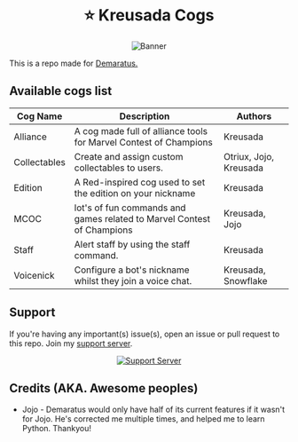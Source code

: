 <h1 align="center">⭐ Kreusada Cogs</h1>

<p align="center">
  <img src="https://media.discordapp.net/attachments/763066391107862550/779263960289509416/demaratustwitter.png?width=1442&height=481" alt="Banner">
</p>

This is a repo made for [Demaratus.](https://discord.com/oauth2/authorize?client_id=766580519000473640&scope=bot&permissions=8)

## Available cogs list

| Cog Name        | Description                                                                              | Authors                 |
| --------------- | ---------------------------------------------------------------------------------------- | ------------------------|
| Alliance        | A cog made full of alliance tools for Marvel Contest of Champions                        | Kreusada                |
| Collectables    | Create and assign custom collectables to users.                                          | Otriux, Jojo, Kreusada  |
| Edition         | A Red-inspired cog used to set the edition on your nickname                              | Kreusada                | 
| MCOC            | lot's of fun commands and games related to Marvel Contest of Champions                   | Kreusada, Jojo          |
| Staff           | Alert staff by using the staff command.                                                  | Kreusada                |
| Voicenick       | Configure a bot's nickname whilst they join a voice chat.                                | Kreusada, Snowflake     |

## Support

If you're having any important(s) issue(s), open an issue or pull request to this repo.
Join my [support server](https://discord.gg/JmCFyq7).
<p align="center">
  <a href="https://discord.gg/JmCFyq7">
    <img src="https://discord.com/api/guilds/744572173137477692/widget.png?style=banner4" alt="Support Server">
  </a>
</p>

## Credits (AKA. Awesome peoples)

* Jojo - Demaratus would only have half of its current features if it wasn't for Jojo. He's corrected me multiple times, and helped me to learn Python. Thankyou!
